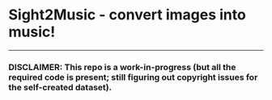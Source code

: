 # Sight2Music - convert images into music!

---------------------

### DISCLAIMER: This repo is a work-in-progress (but all the required code is present; still figuring out copyright issues for the self-created dataset).
